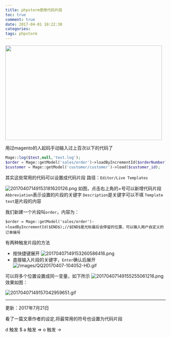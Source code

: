 ```yaml
---
title: phpstorm使用代码片段
toc: true
comment: true
date: 2017-04-01 10:22:30
categories:
tags: phpstorm
---
```




<img src="/images/20170726150106594122661.png" width="492" height="297"/>


<!--more-->


用过magento的人起码手动输入过上百次以下的代码了
``` php
Mage::log($test,null,'test.log');
$order = Mage::getModel('sales/order')->loadByIncrementId($orderNumber);
$customer = Mage::getModel('customer/customer')->load($customer_id);
```

其实这些常用的代码可以设置成代码片段
路径：`Editor/Live Templates`

![20170407149153181620126.png](/images/20170407149153181620126.png)
如图，点击右上角的+号可以新增代码片段
`Abbreviation`表示设置的片段的关键字
`Description`是关键字可以不填
`Template text`是片段的内容

我们新建一个片段叫`order`，内容为：

```
$order = Mage::getModel('sales/order')->loadByIncrementId($END$);//$END$是光标最后会停留的位置，可以输入用户自定义的订单编号
```

有两种触发片段的方法

- 按快捷键展开
 ![20170407149153260586416.png](/images/20170407149153260586416.png)
- 直接输入片段的关键字，`Enter`确认后展开
![/images/QQ20170407-104052-HD.gif](/images/QQ20170407-104052-HD.gif)


可以将多个位置设置成同一变量，如下所示
![20170407149155255061216.png](/images/20170407149155255061216.png)
效果如图：

![20170407149157042959651.gif](/images/20170407149157042959651.gif)



---
更新：2017年7月21日

看了一篇文章作者的设定,将最常用的符号也设置为代码片段

d  触发 $
a  触发 =>
o  触发 ->

